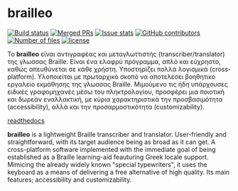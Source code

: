 # brailleo


[![Build status][travis-image]][travis-url]
[![Merged PRs][prs-merged-image]][prs-merged-url]
[![Issue stats][issuestats-image]][issuestats-url]
[![GitHub contributors][contributors-image]][contributors-url]
[![Number of files][tokei-image]][tokei-url]
[![license][license-image]][license-url]

[travis-url]: https://travis-ci.org/CSD-FOSS-Team/brailleo/builds
[travis-image]: https://travis-ci.org/CSD-FOSS-Team/brailleo.svg?branch=master
[prs-merged-url]: https://github.com/CSD-FOSS-Team/brailleo/pulls?q=is:pr+is:merged
[prs-merged-image]: https://img.shields.io/github/issues-pr-closed-raw/CSD-FOSS-Team/brailleo.svg?label=merged+PRs
[issuestats-url]: http://isitmaintained.com/project/CSD-FOSS-Team/brailleo
[issuestats-image]: http://isitmaintained.com/badge/resolution/CSD-FOSS-Team/brailleo.svg
[contributors-url]: https://github.com/CSD-FOSS-Team/brailleo/graphs/contributors
[contributors-image]: https://img.shields.io/github/contributors/CSD-FOSS-Team/brailleo.svg
[tokei-url]: https://github.com/CSD-FOSS-Team/brailleo/tree/master/pages
[tokei-image]: https://tokei.rs/b1/github/CSD-FOSS-Team/brailleo?category=files
[license-url]: https://github.com/CSD-FOSS-Team/brailleo/blob/master/LICENSE.md
[license-image]: https://img.shields.io/github/license/CSD-FOSS-Team/brailleo.svg

Το **brailleo** είναι αντιγραφέας και μεταγλωττιστής (transcriber/translator) της γλωσσας Braille. Είναι ένα ελαφρύ πρόγραμμα, απλό και εύχρηστο, καθώς απευθύνεται σε κάθε χρήστη. Υποστηρίζει πολλά λογισμικά (cross-platform). Υλοποιείται με πρωταρχικό σκοπό να αποτελέσει βοηθητικο εργαλείο εκμάθησης της γλωσσας Braille. Μιμούμενο τις ήδη υπάρχουσες ειδικές γραφομηχανές μέσω του πληκτρολογίου, προσφέρει μια ποιοτική και δωρεάν εναλλακτική, με κύρια χαρακτηριστικά την προσβασιμότητα (accessibility), αλλά και την προσαρμοστικότητα (customizability). 

[readthedocs](https://readthedocs.org/projects/brailleo/)

**brailleo** is a lightweight Braille transcriber and translator. User-friendly and straightforward, with its target audience being as broad as it can get. A cross-platform software implemented with the immediate goal of being established as a Braille learning-aid feauturing Greek locale support. Mimicing the already widely known "special typewriters", it uses the keyboard as a means of delivering a free alternative of high quality. Its main features; accessibility and customizability.
